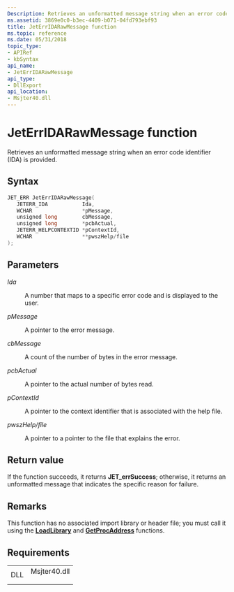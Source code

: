 ```yaml
---
Description: Retrieves an unformatted message string when an error code identifier (IDA) is provided.
ms.assetid: 3869e0c0-b3ec-4409-b071-04fd793ebf93
title: JetErrIDARawMessage function
ms.topic: reference
ms.date: 05/31/2018
topic_type: 
- APIRef
- kbSyntax
api_name: 
- JetErrIDARawMessage
api_type: 
- DllExport
api_location: 
- Msjter40.dll
---
```


# JetErrIDARawMessage function

Retrieves an unformatted message string when an error code identifier (IDA) is provided.

## Syntax


```C++
JET_ERR JetErrIDARawMessage(
   JETERR_IDA           Ida,
   WCHAR                *pMessage,
   unsigned long        cbMessage,
   unsigned long        *pcbActual,
   JETERR_HELPCONTEXTID *pContextId,
   WCHAR                **pwszHelp/file
);
```



## Parameters

<dl> <dt>

*Ida* 
</dt> <dd>

A number that maps to a specific error code and is displayed to the user.

</dd> <dt>

*pMessage* 
</dt> <dd>

A pointer to the error message.

</dd> <dt>

*cbMessage* 
</dt> <dd>

A count of the number of bytes in the error message.

</dd> <dt>

*pcbActual* 
</dt> <dd>

A pointer to the actual number of bytes read.

</dd> <dt>

*pContextId* 
</dt> <dd>

A pointer to the context identifier that is associated with the help file.

</dd> <dt>

*pwszHelp/file* 
</dt> <dd>

A pointer to a pointer to the file that explains the error.

</dd> </dl>

## Return value

If the function succeeds, it returns **JET\_errSuccess**; otherwise, it returns an unformatted message that indicates the specific reason for failure.

## Remarks

This function has no associated import library or header file; you must call it using the [**LoadLibrary**](/windows/win32/api/libloaderapi/nf-libloaderapi-loadlibrarya) and [**GetProcAddress**](/windows/win32/api/libloaderapi/nf-libloaderapi-getprocaddress) functions.

## Requirements



|                |                                                                                         |
|----------------|-----------------------------------------------------------------------------------------|
| DLL<br/> | <dl> <dt>Msjter40.dll</dt> </dl> |



 

 